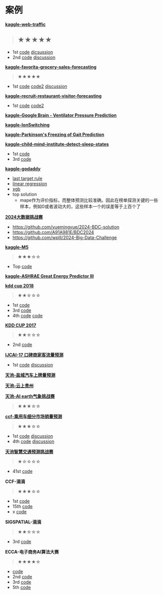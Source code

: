 # 案例

**[kaggle-web-traffic](https://www.kaggle.com/c/web-traffic-time-series-forecasting)**
> ★★★★★
> -
- 1st [code](https://github.com/Arturus/kaggle-web-traffic) [dicsussion](https://www.kaggle.com/c/web-traffic-time-series-forecasting/discussion/43795)
- 2nd [code](https://github.com/jfpuget/Kaggle/tree/master/WebTrafficPrediction) [discussion](https://www.kaggle.com/c/web-traffic-time-series-forecasting/discussion/39395)


**[kaggle-favorita-grocery-sales-forecasting](https://www.kaggle.com/c/favorita-grocery-sales-forecasting)**
>★★★★★
- 1st [code](https://www.kaggle.com/shixw125/1st-place-lgb-model-public-0-506-private-0-511) [code2](https://www.kaggle.com/shixw125/1st-place-nn-model-public-0-507-private-0-513) [discussion](https://www.kaggle.com/c/favorita-grocery-sales-forecasting/discussion/47582)


**[kaggle-recruit-restaurant-visitor-forecasting](https://www.kaggle.com/c/recruit-restaurant-visitor-forecasting)**
- 1st [code](https://www.kaggle.com/pureheart/1st-place-lgb-model-public-0-470-private-0-502) [code2](https://www.kaggle.com/pureheart/1st-place-lgb-model-public-0-470-private-0-502)

**[kaggle-Google Brain - Ventilator Pressure Prediction](https://www.kaggle.com/competitions/ventilator-pressure-prediction/overview)**

**[kaggle-IonSwitching]()**


**[kaggle-Parkinson's Freezing of Gait Prediction]()**


**[kaggle-child-mind-institute-detect-sleep-states](https://www.kaggle.com/competitions/child-mind-institute-detect-sleep-states/overview)**
- 1st [code](https://github.com/sakami0000/child-mind-institute-detect-sleep-states-1st-place)
- 3rd [code](https://www.kaggle.com/code/kyakovlev/cmi-baseline-lgbm-v201)


**[kaggle-godaddy]()**
- [last target rule](https://www.kaggle.com/code/ttahara/gd-mdf-last-target-baseline) 
- [linear regression](https://www.kaggle.com/code/cdeotte/linear-regression-baseline-lb-1-1/notebook?scriptVersionId=114092811) 
- [xgb](https://www.kaggle.com/code/titericz/better-xgb-baseline)
- top solution
    - mape作为评价指标，而整体预测比较准确。因此在榜单探测关键的一些样本，例如0或者波动大的，这些样本一个的误差等于上百个了

**[2024大数据挑战赛](https://nercbds.tsinghua.edu.cn/bdc/index.html)**
- https://github.com/yuemingyue/2024-BDC-solution
- https://github.com/A91A981E/BDC2024
- https://github.com/wplll/2024-Big-Data-Challenge


**[kaggle-M5]()**
> ★★★☆☆
- Top [code](https://github.com/Mcompetitions/M5-methods)

**[kaggle-ASHRAE Great Energy Predictor III](https://www.kaggle.com/c/ashrae-energy-prediction/overview)**

**[kdd cup 2018](https://www.biendata.xyz/competition/kdd_2018/)**
> ★★☆☆☆
- 1st [code](https://github.com/luoda888/2018-KDD-Cup-Top1-Solutions)
- 3rd [code](https://github.com/12190143/KDD_CUP_2018)
- 4th [code](https://github.com/piupiuup/kdd2018/blob/master/.gitignore/code) [code](https://github.com/CortexFoundation/kdd2018-rank4)

**[KDD CUP 2017](https://tianchi.aliyun.com/competition/entrance/231597/introduction)**
> ★★☆☆☆
- 2nd [code](https://github.com/12190143/Black-Swan)

**[IJCAI-17 口碑商家客流量预测](https://tianchi.aliyun.com/competition/entrance/231591/introduction)**
- 1st [code](https://github.com/YouChouNoBB/ijcai-17-top1-single-mole-solution) [discussion](https://blog.csdn.net/Bryan__/article/details/77435245?spm=1001.2014.3001.5501)


**[天池-盐城汽车上牌量预测](https://tianchi.aliyun.com/competition/entrance/231641/introduction)**

**[天池-云上贵州](https://tianchi.aliyun.com/forum?spm=5176.21852664.0.0.26e1ca559oajoR#raceId=231598)**

**[天池-AI earth气象挑战赛](https://tianchi.aliyun.com/competition/entrance/531871/introduction)**
> ★★★☆☆


**[ccf-乘用车细分市场销量预测]()**
> ★★★☆☆
- 1st [code](https://github.com/cxq80803716/2019-CCF-BDCI-Car_sales) [discussion](https://zhuanlan.zhihu.com/p/98926322)
- 4th [code](https://github.com/zwkkk/2019-CCF-Sales-Forecast-of-Passenger-Vehicle-Segment-Market) [discussion](https://zhuanlan.zhihu.com/p/98611487)


**[天池智慧交通预测挑战赛]()**
> ★☆☆☆☆
- 41st [code](https://github.com/PENGZhaoqing/TimeSeriesPrediction)


**CCF-滴滴**
> ★★★☆☆
- 1st [code](https://github.com/shyoulala/CCF_BDCI_2020_DIDI_rank1_solution)
- 15th [code](https://github.com/JarvisKevin/CCF2020_didi_road_status_prediction_15th)
- x [code](https://mp.weixin.qq.com/s/79nClS2K1jg__1QxVZJGBQ)


**SIGSPATIAL-滴滴**
> ★★☆☆☆
- 3rd [code](https://github.com/Phimos/SIGSPATIAL-2021-GISCUP-3rd-Solution)


**ECCA-电子商务AI算法大赛**
> ★★★★☆
- [code](https://github.com/plantsgo/ECAA-AI-)
- 2nd [code](https://github.com/cXPromise/2021ECAA_Top2_Solution/blob/main/code/train_model.py)
- 3rd [code](https://github.com/hzs-ai/Digital-Marketing-Sales-Prediction-Competition-DMSPC-Third-Solution)
- 5th [code](https://github.com/YeYeYetta/ECAA_Yetta)

